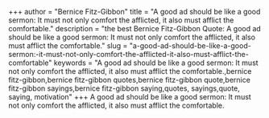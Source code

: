 +++
author = "Bernice Fitz-Gibbon"
title = "A good ad should be like a good sermon: It must not only comfort the afflicted, it also must afflict the comfortable."
description = "the best Bernice Fitz-Gibbon Quote: A good ad should be like a good sermon: It must not only comfort the afflicted, it also must afflict the comfortable."
slug = "a-good-ad-should-be-like-a-good-sermon:-it-must-not-only-comfort-the-afflicted-it-also-must-afflict-the-comfortable"
keywords = "A good ad should be like a good sermon: It must not only comfort the afflicted, it also must afflict the comfortable.,bernice fitz-gibbon,bernice fitz-gibbon quotes,bernice fitz-gibbon quote,bernice fitz-gibbon sayings,bernice fitz-gibbon saying,quotes, sayings,quote, saying, motivation"
+++
A good ad should be like a good sermon: It must not only comfort the afflicted, it also must afflict the comfortable.
